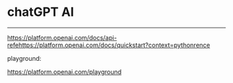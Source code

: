 # chatGPT AI

---

https://platform.openai.com/docs/api-refehttps://platform.openai.com/docs/quickstart?context=pythonrence

playground:

https://platform.openai.com/playground
